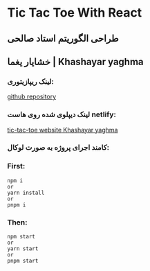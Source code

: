 # Tic Tac Toe With React

## طراحی الگوریتم استاد صالحی

## خشایار یغما | Khashayar yaghma

### لینک ریپازیتوری:

[github repository](https://github.com/khashayaryaghma/tic-tac-toe-v2)

### لینک دیپلوی شده روی هاست netlify:

[tic-tac-toe website Khashayar yaghma](https://tic-tac-toe-khashayaryaghma.netlify.app/)

### کامند اجرای پروژه به صورت لوکال:

### First:
```
npm i
or
yarn install
or
pnpm i
```
### Then:
```
npm start
or
yarn start
or
pnpm start
```
